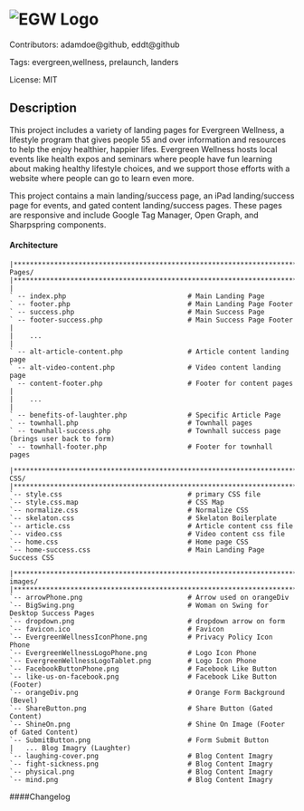 ![EGW Logo](http://myevergreenwellness.com/images/EvergreenWellnessLogoPhone.png)
======
Contributors: adamdoe@github, eddt@github

Tags: evergreen,wellness, prelaunch, landers

License: MIT

Description
------
This project includes a variety of landing pages for Evergreen Wellness, a lifestyle program that gives people 55 and over information and resources to help the enjoy healthier, happier lifes. Evergreen Wellness hosts local events like health expos and seminars where people have fun learning about making healthy lifestyle choices, and we support those efforts with a website where people can go to learn even more. 

This project contains a main landing/success page, an iPad landing/success page for events, and gated content landing/success pages. These pages are responsive and include Google Tag Manager, Open Graph, and Sharpspring components. 



#### Architecture

```
|*************************************************************************************
Pages/
|*************************************************************************************
|
` -- index.php                              # Main Landing Page
` -- footer.php                             # Main Landing Page Footer
` -- success.php                            # Main Success Page
` -- footer-success.php                     # Main Success Page Footer
|
|    ...
|
` -- alt-article-content.php                # Article content landing page
` -- alt-video-content.php                  # Video content landing page
` -- content-footer.php                     # Footer for content pages
|
|    ...
|
` -- benefits-of-laughter.php               # Specific Article Page
` -- townhall.php                           # Townhall pages
` -- townhall-success.php                   # Townhall success page (brings user back to form)
` -- townhall-footer.php                    # Footer for townhall pages

|*************************************************************************************
CSS/
|*************************************************************************************
`-- style.css                               # primary CSS file
`-- style.css.map                           # CSS Map
`-- normalize.css                           # Normalize CSS
`-- skelaton.css                            # Skelaton Boilerplate
`-- article.css                             # Article content css file
`-- video.css                               # Video content css file
`-- home.css                                # Home page CSS
`-- home-success.css                        # Main Landing Page Success CSS

|*************************************************************************************
images/
|*************************************************************************************
`-- arrowPhone.png                          # Arrow used on orangeDiv
`-- BigSwing.png                            # Woman on Swing for Desktop Success Pages
`-- dropdown.png                            # dropdown arrow on form
`-- favicon.ico                             # Favicon
`-- EvergreenWellnessIconPhone.png          # Privacy Policy Icon Phone
`-- EvergreenWellnessLogoPhone.png          # Logo Icon Phone
`-- EvergreenWellnessLogoTablet.png         # Logo Icon Phone
`-- FacebookButtonPhone.png                 # Facebook Like Button
`-- like-us-on-facebook.png                 # Facebook Like Button (Footer)
`-- orangeDiv.png                           # Orange Form Background (Bevel)
`-- ShareButton.png                         # Share Button (Gated Content)
`-- ShineOn.png                             # Shine On Image (Footer of Gated Content)
`-- SubmitButton.png                        # Form Submit Button
|   ... Blog Imagry (Laughter)
`-- laughing-cover.png                      # Blog Content Imagry
`-- fight-sickness.png                      # Blog Content Imagry
`-- physical.png                            # Blog Content Imagry
`-- mind.png                                # Blog Content Imagry
```


####Changelog
